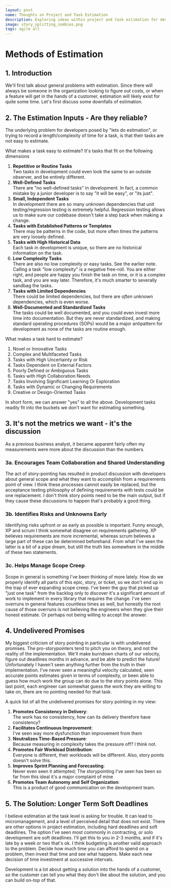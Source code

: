 ```yaml
---
layout: post
name: Thoughts on Project and Task Estimation
description: Exploring ideas within project and task estimation for development  
image: story_splitting_zombies.png
tags: agile all
---
```


# Methods of Estimation

## 1. Introduction
We'll first talk about general problems with estimation. Since there will always be someone in the organization looking
to figure out costs, or when a feature will get in the hands of a customer, estimation will likely exist for quite some 
time. Let's first discuss some downfalls of estimation.

## 2. The Estimation Inputs - Are they reliable?
The underlying problem for developers posed by "lets do estimation", or trying to record a length/complexity of time for a task,
is that their tasks are not easy to estimate. 

What makes a task easy to estimate? It's tasks that fit on the following dimensions

1. **Repetitive or Routine Tasks**  
   Two tasks in development could even look the same to an outside observer, and be entirely different.
2. **Well-Defined Tasks**  
   There are "no well-defined tasks" in development. In fact, a common mistake by a junior developer is to say "it will be easy", or "its just".
3. **Small, Independent Tasks**  
   In development there are so many unknown dependencies that unit testing/regression testing is extremely helpful. Regression
   testing allows us to make sure our codebase doesn't take a step back when making a change.
4. **Tasks with Established Patterns or Templates**  
   There may be patterns in the code, but more often times the patterns are very loosely defined.
5. **Tasks with High Historical Data**  
   Each task in development is unique, so there are no historical information on the task.
6. **Low Complexity Tasks**  
   There are also no low complexity or easy tasks. See the earlier note. Calling a task "low complexity" is a negative free-roll.
   You are either right, and people are happy you finish the task on time, or it is a complex task, and you are way later. Therefore,
   it's much smarter to severally sandbag the tasks.
7. **Tasks with Limited Dependencies**  
   There could be limited dependencies, but there are *often* unknown dependencies, which is even worse.
8. **Well-Documented and Standardized Tasks**  
   The tasks could be well documented, and you could even invest more time into documentation. But they are never standardized,
   and making standard operating procedures (SOPs) would be a major antipattern for development as none of the tasks are
   routine enough.

What makes a task hard to estimate? 

1. Novel or Innovative Tasks
2. Complex and Multifaceted Tasks
3. Tasks with High Uncertainty or Risk
4. Tasks Dependent on External Factors
5. Poorly Defined or Ambiguous Tasks
6. Tasks with High Collaboration Needs
7. Tasks Involving Significant Learning Or Exploration
8. Tasks with Dynamic or Changing Requirements
9. Creative or Design-Oriented Tasks

In short form, we can answer "yes" to all the above. Development tasks readily fit into the buckets we don't want for
estimating something.

## 3. It's not the metrics we want - it's the discussion

As a previous business analyst, it became apparent fairly often my measurements were more about the discussion than the
numbers. 

### 3a. Encourages Team Collaboration and Shared Understanding
The act of story-pointing has resulted in product discussion with developers about general scope and what they want to
accomplish from a requirements point of view. I think these processes cannot easily be replaced, but the acceptance testing
philosophy of defining requirements with tests could be one replacement. I don't think story points need to be the main
output, but if they cause these discussions to happen that's probably a good thing.

### 3b. Identifies Risks and Unknowns Early
Identifying risks upfront or as early as possible is important. Funny enough, XP and scrum I think somewhat disagree on
requirements gathering. XP believes requirements are more incremental, whereas scrum believes a large part of these can
be determined beforehand. From what I've seen the latter is a bit of a pipe dream, but still the truth lies somewhere in
the middle of these two statements.

### 3c. Helps Manage Scope Creep
Scope in general is something I've been thinking of more lately. How do we properly identify all parts of this epic,
story, or ticket, so we don't end up in the trap of ever expanding scope creep. I've been the guy that picked up "just one task"
from the backlog only to discover it's a significant amount of work to implement in every library that requires the change.
I've seen overruns in general features countless times as well, but honestly the root cause of those overruns is not believing
the engineers when they give their honest estimate. Or perhaps not being willing to accept the answer.

## 4. Undelivered Promises
My biggest criticism of story pointing in particular is with undelivered promises. The pro-storypointers tend to pitch you
on theory, and not the reality of the implementation. We'll make burndown charts of our velocity, figure out deadlines months
in advance, and be able to predict the future! Unfortunately I haven't seen anything further from the truth in their implementation.
I've never seen a meaningful velocity calculated, seen accurate points estimates given in terms of complexity, or been able
to guess how much work the group can do due to the story points alone. This last point, each engineer can somewhat guess
the work they are willing to take on, there are no pointing needed for that task.

A quick list of all the undelivered promises for story pointing in my view:
1. **Promotes Consistency in Delivery**:  
The work has no consistency, how can its delivery therefore have consistency?
2. **Facilitates Continuous Improvement**:  
I've seen way more dysfunction than improvement from them
3. **Neutralizes Time-Based Pressure**:  
Because measuring in complexity takes the pressure off? I think not.
4. **Promotes Fair Workload Distribution**:   
Everyone is different, their workloads will be different. Also, story points doesn't solve this.
5. **Improves Sprint Planning and Forecasting**:   
Never even seen it attempted; The storypointing I've seen has been so far from this ideal it's a major complaint of mine
6. **Promotes Team Autonomy and Self Organization**:   
This is a product of good communication on the development team.

## 5. The Solution: Longer Term Soft Deadlines
I believe estimation at the task level is asking for trouble. It can lead to micromanagement, and a level of perceived
detail that does not exist. There are other options in project estimation, including hard deadlines and soft deadlines.
The option I've seen most commonly in contracting, or solo development are soft deadlines. I'll get this to you in 2-3
months, and if it's late by a week or two that's ok. I think budgeting is another valid approach to the problem. Decide
how much time you can afford to spend on a problem, then invest that time and see what happens. Make each new decision
of time investment at successive intervals.  

Development is a lot about getting a solution into the hands of a customer, so the customer can tell you what they don't
like about the solution, and you can build on-top of that.
